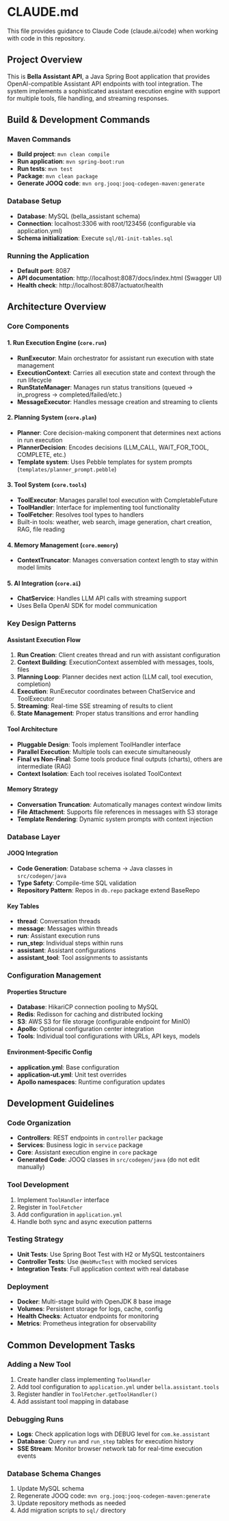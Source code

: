 # CLAUDE.md

This file provides guidance to Claude Code (claude.ai/code) when working with code in this repository.

## Project Overview

This is **Bella Assistant API**, a Java Spring Boot application that provides OpenAI-compatible Assistant API endpoints with tool integration. The system implements a sophisticated assistant execution engine with support for multiple tools, file handling, and streaming responses.

## Build & Development Commands

### Maven Commands
- **Build project**: `mvn clean compile`
- **Run application**: `mvn spring-boot:run`
- **Run tests**: `mvn test`
- **Package**: `mvn clean package`
- **Generate JOOQ code**: `mvn org.jooq:jooq-codegen-maven:generate`

### Database Setup
- **Database**: MySQL (bella_assistant schema)
- **Connection**: localhost:3306 with root/123456 (configurable via application.yml)
- **Schema initialization**: Execute `sql/01-init-tables.sql`

### Running the Application
- **Default port**: 8087
- **API documentation**: http://localhost:8087/docs/index.html (Swagger UI)
- **Health check**: http://localhost:8087/actuator/health

## Architecture Overview

### Core Components

#### 1. Run Execution Engine (`core.run`)
- **RunExecutor**: Main orchestrator for assistant run execution with state management
- **ExecutionContext**: Carries all execution state and context through the run lifecycle
- **RunStateManager**: Manages run status transitions (queued → in_progress → completed/failed/etc.)
- **MessageExecutor**: Handles message creation and streaming to clients

#### 2. Planning System (`core.plan`)
- **Planner**: Core decision-making component that determines next actions in run execution
- **PlannerDecision**: Encodes decisions (LLM_CALL, WAIT_FOR_TOOL, COMPLETE, etc.)
- **Template system**: Uses Pebble templates for system prompts (`templates/planner_prompt.pebble`)

#### 3. Tool System (`core.tools`)
- **ToolExecutor**: Manages parallel tool execution with CompletableFuture
- **ToolHandler**: Interface for implementing tool functionality
- **ToolFetcher**: Resolves tool types to handlers
- Built-in tools: weather, web search, image generation, chart creation, RAG, file reading

#### 4. Memory Management (`core.memory`)
- **ContextTruncator**: Manages conversation context length to stay within model limits

#### 5. AI Integration (`core.ai`)
- **ChatService**: Handles LLM API calls with streaming support
- Uses Bella OpenAI SDK for model communication

### Key Design Patterns

#### Assistant Execution Flow
1. **Run Creation**: Client creates thread and run with assistant configuration
2. **Context Building**: ExecutionContext assembled with messages, tools, files
3. **Planning Loop**: Planner decides next action (LLM call, tool execution, completion)
4. **Execution**: RunExecutor coordinates between ChatService and ToolExecutor
5. **Streaming**: Real-time SSE streaming of results to client
6. **State Management**: Proper status transitions and error handling

#### Tool Architecture
- **Pluggable Design**: Tools implement ToolHandler interface
- **Parallel Execution**: Multiple tools can execute simultaneously
- **Final vs Non-Final**: Some tools produce final outputs (charts), others are intermediate (RAG)
- **Context Isolation**: Each tool receives isolated ToolContext

#### Memory Strategy
- **Conversation Truncation**: Automatically manages context window limits
- **File Attachment**: Supports file references in messages with S3 storage
- **Template Rendering**: Dynamic system prompts with context injection

### Database Layer

#### JOOQ Integration
- **Code Generation**: Database schema → Java classes in `src/codegen/java`
- **Type Safety**: Compile-time SQL validation
- **Repository Pattern**: Repos in `db.repo` package extend BaseRepo

#### Key Tables
- **thread**: Conversation threads
- **message**: Messages within threads  
- **run**: Assistant execution runs
- **run_step**: Individual steps within runs
- **assistant**: Assistant configurations
- **assistant_tool**: Tool assignments to assistants

### Configuration Management

#### Properties Structure
- **Database**: HikariCP connection pooling to MySQL
- **Redis**: Redisson for caching and distributed locking
- **S3**: AWS S3 for file storage (configurable endpoint for MinIO)
- **Apollo**: Optional configuration center integration
- **Tools**: Individual tool configurations with URLs, API keys, models

#### Environment-Specific Config
- **application.yml**: Base configuration
- **application-ut.yml**: Unit test overrides
- **Apollo namespaces**: Runtime configuration updates

## Development Guidelines

### Code Organization
- **Controllers**: REST endpoints in `controller` package
- **Services**: Business logic in `service` package  
- **Core**: Assistant execution engine in `core` package
- **Generated Code**: JOOQ classes in `src/codegen/java` (do not edit manually)

### Tool Development
1. Implement `ToolHandler` interface
2. Register in `ToolFetcher` 
3. Add configuration in `application.yml`
4. Handle both sync and async execution patterns

### Testing Strategy
- **Unit Tests**: Use Spring Boot Test with H2 or MySQL testcontainers
- **Controller Tests**: Use `@WebMvcTest` with mocked services
- **Integration Tests**: Full application context with real database

### Deployment
- **Docker**: Multi-stage build with OpenJDK 8 base image
- **Volumes**: Persistent storage for logs, cache, config
- **Health Checks**: Actuator endpoints for monitoring
- **Metrics**: Prometheus integration for observability

## Common Development Tasks

### Adding a New Tool
1. Create handler class implementing `ToolHandler`
2. Add tool configuration to `application.yml` under `bella.assistant.tools`
3. Register handler in `ToolFetcher.getToolHandler()`
4. Add assistant tool mapping in database

### Debugging Runs
- **Logs**: Check application logs with DEBUG level for `com.ke.assistant`
- **Database**: Query `run` and `run_step` tables for execution history
- **SSE Stream**: Monitor browser network tab for real-time execution events

### Database Schema Changes
1. Update MySQL schema
2. Regenerate JOOQ code: `mvn org.jooq:jooq-codegen-maven:generate`
3. Update repository methods as needed
4. Add migration scripts to `sql/` directory